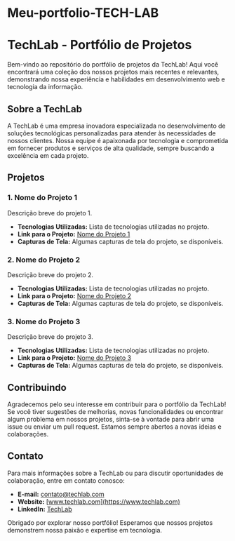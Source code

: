 # Meu-portfolio-TECH-LAB

# TechLab - Portfólio de Projetos

Bem-vindo ao repositório do portfólio de projetos da TechLab! Aqui você encontrará uma coleção dos nossos projetos mais recentes e relevantes, demonstrando nossa experiência e habilidades em desenvolvimento web e tecnologia da informação.

## Sobre a TechLab

A TechLab é uma empresa inovadora especializada no desenvolvimento de soluções tecnológicas personalizadas para atender às necessidades de nossos clientes. Nossa equipe é apaixonada por tecnologia e comprometida em fornecer produtos e serviços de alta qualidade, sempre buscando a excelência em cada projeto.

## Projetos

### 1. Nome do Projeto 1

Descrição breve do projeto 1.

- **Tecnologias Utilizadas:** Lista de tecnologias utilizadas no projeto.
- **Link para o Projeto:** [Nome do Projeto 1](link)
- **Capturas de Tela:** Algumas capturas de tela do projeto, se disponíveis.

### 2. Nome do Projeto 2

Descrição breve do projeto 2.

- **Tecnologias Utilizadas:** Lista de tecnologias utilizadas no projeto.
- **Link para o Projeto:** [Nome do Projeto 2](link)
- **Capturas de Tela:** Algumas capturas de tela do projeto, se disponíveis.

### 3. Nome do Projeto 3

Descrição breve do projeto 3.

- **Tecnologias Utilizadas:** Lista de tecnologias utilizadas no projeto.
- **Link para o Projeto:** [Nome do Projeto 3](link)
- **Capturas de Tela:** Algumas capturas de tela do projeto, se disponíveis.

## Contribuindo

Agradecemos pelo seu interesse em contribuir para o portfólio da TechLab! Se você tiver sugestões de melhorias, novas funcionalidades ou encontrar algum problema em nossos projetos, sinta-se à vontade para abrir uma issue ou enviar um pull request. Estamos sempre abertos a novas ideias e colaborações.

## Contato

Para mais informações sobre a TechLab ou para discutir oportunidades de colaboração, entre em contato conosco:

- **E-mail:** [contato@techlab.com](mailto:contato@techlab.com)
- **Website:** [www.techlab.com](https://www.techlab.com)
- **LinkedIn:** [TechLab](https://www.linkedin.com/company/techlab)

Obrigado por explorar nosso portfólio! Esperamos que nossos projetos demonstrem nossa paixão e expertise em tecnologia.
